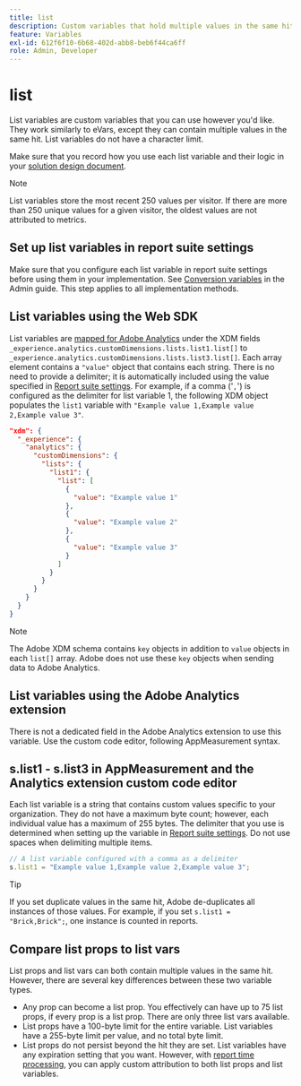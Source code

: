```yaml
---
title: list
description: Custom variables that hold multiple values in the same hit.
feature: Variables
exl-id: 612f6f10-6b68-402d-abb8-beb6f44ca6ff
role: Admin, Developer
---
```

# list

List variables are custom variables that you can use however you'd like. They work similarly to eVars, except they can contain multiple values in the same hit. List variables do not have a character limit.

Make sure that you record how you use each list variable and their logic in your [solution design document](../../prepare/solution-design.md).

>[!NOTE]
>
>List variables store the most recent 250 values per visitor. If there are more than 250 unique values for a given visitor, the oldest values are not attributed to metrics.

## Set up list variables in report suite settings

Make sure that you configure each list variable in report suite settings before using them in your implementation. See [Conversion variables](/help/admin/admin/c-manage-report-suites/c-edit-report-suites/conversion-var-admin/list-var-admin.md) in the Admin guide. This step applies to all implementation methods.

## List variables using the Web SDK

List variables are [mapped for Adobe Analytics](https://experienceleague.adobe.com/docs/analytics/implementation/aep-edge/variable-mapping.html) under the XDM fields `_experience.analytics.customDimensions.lists.list1.list[]` to `_experience.analytics.customDimensions.lists.list3.list[]`. Each array element contains a `"value"` object that contains each string. There is no need to provide a delimiter; it is automatically included using the value specified in [Report suite settings](/help/admin/admin/c-manage-report-suites/c-edit-report-suites/conversion-var-admin/list-var-admin.md). For example, if a comma ('`,`') is configured as the delimiter for list variable 1, the following XDM object populates the `list1` variable with `"Example value 1,Example value 2,Example value 3"`.

```json
"xdm": {
  "_experience": {
    "analytics": {
      "customDimensions": {
        "lists": {
          "list1": {
            "list": [
              {
                "value": "Example value 1"
              },
              {
                "value": "Example value 2"
              },
              {
                "value": "Example value 3"
              }
            ]
          }
        }
      }
    }
  }
}
```

>[!NOTE]
>
>The Adobe XDM schema contains `key` objects in addition to `value` objects in each `list[]` array. Adobe does not use these `key` objects when sending data to Adobe Analytics.

## List variables using the Adobe Analytics extension

There is not a dedicated field in the Adobe Analytics extension to use this variable. Use the custom code editor, following AppMeasurement syntax.

## s.list1 - s.list3 in AppMeasurement and the Analytics extension custom code editor

Each list variable is a string that contains custom values specific to your organization. They do not have a maximum byte count; however, each individual value has a maximum of 255 bytes. The delimiter that you use is determined when setting up the variable in [Report suite settings](/help/admin/admin/c-manage-report-suites/c-edit-report-suites/conversion-var-admin/list-var-admin.md). Do not use spaces when delimiting multiple items.

```js
// A list variable configured with a comma as a delimiter
s.list1 = "Example value 1,Example value 2,Example value 3";
```

>[!TIP]
>
>If you set duplicate values in the same hit, Adobe de-duplicates all instances of those values. For example, if you set `s.list1 = "Brick,Brick";`, one instance is counted in reports.

## Compare list props to list vars

List props and list vars can both contain multiple values in the same hit. However, there are several key differences between these two variable types.

* Any prop can become a list prop. You effectively can have up to 75 list props, if every prop is a list prop. There are only three list vars available.
* List props have a 100-byte limit for the entire variable. List variables have a 255-byte limit per value, and no total byte limit.
* List props do not persist beyond the hit they are set. List variables have any expiration setting that you want. However, with [report time processing](/help/components/vrs/vrs-report-time-processing.md), you can apply custom attribution to both list props and list variables.
